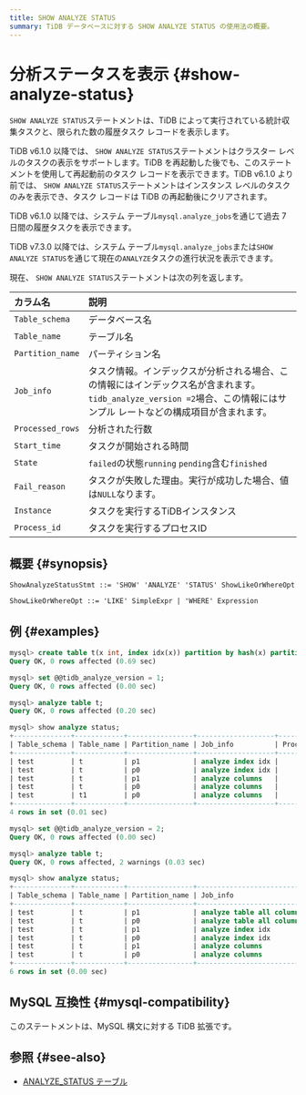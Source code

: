 ```yaml
---
title: SHOW ANALYZE STATUS
summary: TiDB データベースに対する SHOW ANALYZE STATUS の使用法の概要。
---
```


# 分析ステータスを表示 {#show-analyze-status}

`SHOW ANALYZE STATUS`ステートメントは、TiDB によって実行されている統計収集タスクと、限られた数の履歴タスク レコードを表示します。

TiDB v6.1.0 以降では、 `SHOW ANALYZE STATUS`ステートメントはクラスター レベルのタスクの表示をサポートします。TiDB を再起動した後でも、このステートメントを使用して再起動前のタスク レコードを表示できます。TiDB v6.1.0 より前では、 `SHOW ANALYZE STATUS`ステートメントはインスタンス レベルのタスクのみを表示でき、タスク レコードは TiDB の再起動後にクリアされます。

TiDB v6.1.0 以降では、システム テーブル`mysql.analyze_jobs`を通じて過去 7 日間の履歴タスクを表示できます。

TiDB v7.3.0 以降では、システム テーブル`mysql.analyze_jobs`または`SHOW ANALYZE STATUS`を通じて現在の`ANALYZE`タスクの進行状況を表示できます。

現在、 `SHOW ANALYZE STATUS`ステートメントは次の列を返します。

| カラム名             | 説明                                                                                                 |
| :--------------- | :------------------------------------------------------------------------------------------------- |
| `Table_schema`   | データベース名                                                                                            |
| `Table_name`     | テーブル名                                                                                              |
| `Partition_name` | パーティション名                                                                                           |
| `Job_info`       | タスク情報。インデックスが分析される場合、この情報にはインデックス名が含まれます。 `tidb_analyze_version =2`場合、この情報にはサンプル レートなどの構成項目が含まれます。 |
| `Processed_rows` | 分析された行数                                                                                            |
| `Start_time`     | タスクが開始される時間                                                                                        |
| `State`          | `failed`の状態`running` `pending`含む`finished`                                                         |
| `Fail_reason`    | タスクが失敗した理由。実行が成功した場合、値は`NULL`なります。                                                                 |
| `Instance`       | タスクを実行するTiDBインスタンス                                                                                 |
| `Process_id`     | タスクを実行するプロセスID                                                                                     |

## 概要 {#synopsis}

```ebnf+diagram
ShowAnalyzeStatusStmt ::= 'SHOW' 'ANALYZE' 'STATUS' ShowLikeOrWhereOpt

ShowLikeOrWhereOpt ::= 'LIKE' SimpleExpr | 'WHERE' Expression
```

## 例 {#examples}

```sql
mysql> create table t(x int, index idx(x)) partition by hash(x) partitions 2;
Query OK, 0 rows affected (0.69 sec)

mysql> set @@tidb_analyze_version = 1;
Query OK, 0 rows affected (0.00 sec)

mysql> analyze table t;
Query OK, 0 rows affected (0.20 sec)

mysql> show analyze status;
+--------------+------------+----------------+-------------------+----------------+---------------------+---------------------+----------+-------------+----------------+------------+------------------+----------+---------------------+
| Table_schema | Table_name | Partition_name | Job_info          | Processed_rows | Start_time          | End_time            | State    | Fail_reason | Instance       | Process_ID | Remaining_seconds| Progress | Estimated_total_rows|
+--------------+------------+----------------+-------------------+----------------+---------------------+---------------------+----------+-------------+----------------+------------+------------------+----------+---------------------+
| test         | t          | p1             | analyze index idx |              0 | 2022-05-27 11:29:46 | 2022-05-27 11:29:46 | finished | NULL        | 127.0.0.1:4000 | NULL       | NULL             | NULL     | NULL                |
| test         | t          | p0             | analyze index idx |              0 | 2022-05-27 11:29:46 | 2022-05-27 11:29:46 | finished | NULL        | 127.0.0.1:4000 | NULL       | NULL             | NULL     | NULL                |
| test         | t          | p1             | analyze columns   |              0 | 2022-05-27 11:29:46 | 2022-05-27 11:29:46 | finished | NULL        | 127.0.0.1:4000 | NULL       | NULL             | NULL     | NULL                |
| test         | t          | p0             | analyze columns   |              0 | 2022-05-27 11:29:46 | 2022-05-27 11:29:46 | finished | NULL        | 127.0.0.1:4000 | NULL       | NULL             | NULL     | NULL                |
| test         | t1         | p0             | analyze columns   |       28523259 | 2022-05-27 11:29:46 | 2022-05-27 11:29:46 | running  | NULL        | 127.0.0.1:4000 | 690208308  | 0s               | 0.9843   | 28978290            |
+--------------+------------+----------------+-------------------+----------------+---------------------+---------------------+----------+-------------+----------------+------------+------------------+----------+---------------------+
4 rows in set (0.01 sec)

mysql> set @@tidb_analyze_version = 2;
Query OK, 0 rows affected (0.00 sec)

mysql> analyze table t;
Query OK, 0 rows affected, 2 warnings (0.03 sec)

mysql> show analyze status;
+--------------+------------+----------------+--------------------------------------------------------------------+----------------+---------------------+---------------------+----------+-------------+----------------+------------+--------------------+----------+----------------------+
| Table_schema | Table_name | Partition_name | Job_info                                                           | Processed_rows | Start_time          | End_time            | State    | Fail_reason | Instance       | Process_ID | Remaining_seconds  | Progress | Estimated_total_rows |
+--------------+------------+----------------+--------------------------------------------------------------------+----------------+---------------------+---------------------+----------+-------------+----------------+------------+--------------------+----------+----------------------+
| test         | t          | p1             | analyze table all columns with 256 buckets, 500 topn, 1 samplerate |              0 | 2022-05-27 11:30:12 | 2022-05-27 11:30:12 | finished | NULL        | 127.0.0.1:4000 | NULL       | NULL               | NULL     | NULL                 |
| test         | t          | p0             | analyze table all columns with 256 buckets, 500 topn, 1 samplerate |              0 | 2022-05-27 11:30:12 | 2022-05-27 11:30:12 | finished | NULL        | 127.0.0.1:4000 | NULL       | NULL               | NULL     | NULL                 |
| test         | t          | p1             | analyze index idx                                                  |              0 | 2022-05-27 11:29:46 | 2022-05-27 11:29:46 | finished | NULL        | 127.0.0.1:4000 | NULL       | NULL               | NULL     | NULL                 |
| test         | t          | p0             | analyze index idx                                                  |              0 | 2022-05-27 11:29:46 | 2022-05-27 11:29:46 | finished | NULL        | 127.0.0.1:4000 | NULL       | NULL               | NULL     | NULL                 |
| test         | t          | p1             | analyze columns                                                    |              0 | 2022-05-27 11:29:46 | 2022-05-27 11:29:46 | finished | NULL        | 127.0.0.1:4000 | NULL       | NULL               | NULL     | NULL                 |
| test         | t          | p0             | analyze columns                                                    |              0 | 2022-05-27 11:29:46 | 2022-05-27 11:29:46 | finished | NULL        | 127.0.0.1:4000 | NULL       | NULL               | NULL     | NULL                 |
+--------------+------------+----------------+--------------------------------------------------------------------+----------------+---------------------+---------------------+----------+-------------+----------------+------------+--------------------+----------+----------------------+
6 rows in set (0.00 sec)
```

## MySQL 互換性 {#mysql-compatibility}

このステートメントは、MySQL 構文に対する TiDB 拡張です。

## 参照 {#see-also}

-   [ANALYZE_STATUS テーブル](/information-schema/information-schema-analyze-status.md)
